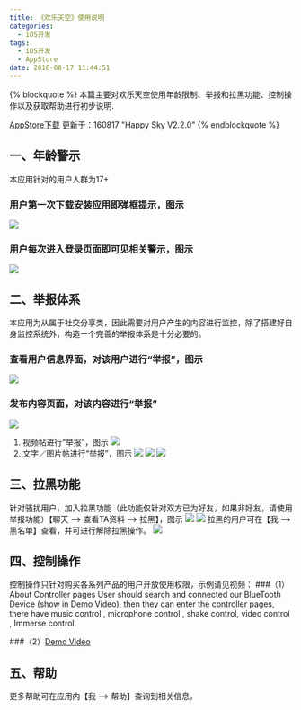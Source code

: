 ```yaml
---
title: 《欢乐天空》使用说明
categories:
  - iOS开发
tags:
  - iOS开发
  - AppStore
date: 2016-08-17 11:44:51
---
```


{% blockquote %}
本篇主要对欢乐天空使用年龄限制、举报和拉黑功能、控制操作以及获取帮助进行初步说明.

[AppStore下载](https://itunes.apple.com/us/app/huan-le-tian-kong/id1021520791?mt=8)
更新于：160817  "Happy Sky V2.2.0"
{% endblockquote %}


## 一、年龄警示
本应用针对的用户人群为17+
### 用户第一次下载安装应用即弹框提示，图示
![](http://ob6otnqbf.bkt.clouddn.com/IMG_2981.PNG)

### 用户每次进入登录页面即可见相关警示，图示
![](http://ob6otnqbf.bkt.clouddn.com/IMG_2982.PNG)



## 二、举报体系
本应用为从属于社交分享类，因此需要对用户产生的内容进行监控，除了搭建好自身监控系统外，构造一个完善的举报体系是十分必要的。
### 查看用户信息界面，对该用户进行“举报”，图示
![](http://ob6otnqbf.bkt.clouddn.com/IMG_2983.PNG)
### 发布内容页面，对该内容进行“举报”
![](http://ob6otnqbf.bkt.clouddn.com/IMG_2986.PNG)
 1. 视频帖进行“举报”，图示
![](http://ob6otnqbf.bkt.clouddn.com/IMG_2984.PNG)
 2. 文字／图片帖进行“举报”，图示
![](http://ob6otnqbf.bkt.clouddn.com/IMG_2987.PNG)
![](http://ob6otnqbf.bkt.clouddn.com/IMG_2989.PNG)
![](http://ob6otnqbf.bkt.clouddn.com/IMG_2990.PNG)



## 三、拉黑功能
针对骚扰用户，加入拉黑功能（此功能仅针对双方已为好友，如果非好友，请使用举报功能）【聊天 --> 查看TA资料 --> 拉黑】，图示
![](http://ob6otnqbf.bkt.clouddn.com/IMG_2991.PNG)
![](http://ob6otnqbf.bkt.clouddn.com/IMG_2992.PNG)
拉黑的用户可在【我 --> 黑名单】查看，并可进行解除拉黑操作。
![](http://ob6otnqbf.bkt.clouddn.com/IMG_2994.PNG)



## 四、控制操作
控制操作只针对购买各系列产品的用户开放使用权限，示例请见视频：
###（1）About Controller pages
 User should search and connected our BlueTooth Device (show in Demo Video), then they can enter the controller pages, there have music control , microphone control , shake control, video control , Immerse control.

###（2）[Demo Video](https://youtu.be/MUswmR6_hHk)



## 五、帮助
更多帮助可在应用内【我 --> 帮助】查询到相关信息。
